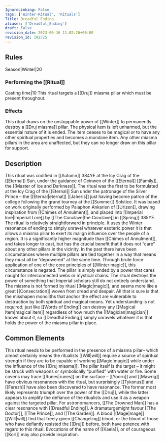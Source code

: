 ```yaml
---
IgnoreLinking: False
Tags: ['Winter-Ritual', 'Rituals']
Title: Dreadful Ending
aliases: ['Dreadful_Ending']
draft: False
revision_date: 2023-06-16 11:02:26+00:00
revision_id: 102325
---
```


## Rules
Season|Winter|20
### Performing the [[Ritual]]
Casting time|10 This ritual targets a [[Druj]] miasma pillar which must be present throughout.
### Effects
This ritual draws on the unstoppable power of [[Winter]] to permanently destroy a [[Druj miasma]] pillar. The physical item is left unharmed, but the essential nature of it is ended. The item ceases to be magical or to have any other spiritual properties and becomes a mundane item.
Any other miasma pillars in the area are unaffected, but they can no longer draw on this pillar for support.
## Description
This ritual was codified in [[Autumn]] 384YE at the Icy Crag of the [[Eternal]] Sun, under the guidance of Ceinwen of the [[Eternal]] [[Family]], the [[Master of Ice and Darkness]]. The ritual was the first to be formulated at the Icy Crag of the [[Eternal]] Sun under the patronage of the Silver Prince – the [[Eternal|eternal]] [[Jaheris]] just having become patron of the college following the grand tourney at the [[Summer]] Solstice. It was based on work originally performed by Palaphon Ankarien of [[Urizen]], drawing inspiration from [[Chimes of Annulment]], and placed into [[Imperial lore|Imperial Lore]] by [[The Conclave|the Conclave]] in [[Spring]] 385YE.
The ritual is relatively straightforward in principle. It uses the Winter resonance of ending to simply unravel whatever esoteric power it is that allows a miasma pillar to exert its malign influence over the people of a region. It is a significantly higher magnitude than [[Chimes of Annulment]], and takes longer to cast, but has the crucial benefit that it does not “care” about any other pillars in the vicinity. In the past there have been circumstances where multiple pillars are tied together in a way that means they must all be “depowered” at the same time. Through brute force application of one of the core principles of [[Winter magic]], this circumstance is negated. The pillar is simply ended by a power that cares naught for interconnected webs or mystical chains.
The ritual destroys the power of something that Imperial scholars still do not entirely understand. The miasma is not formed by ritual [[Magic|magic]], and seems more like a great [[Consecration]] woven from dread and despair. All that is sure is that the misshapen monoliths that anchor the effect are vulnerable to destruction by both spiritual and magical means. Yet understanding is not required; just like [[Words of Ending]] can destroy any [[Magical Item|magical item]] regardless of how much the [[Magician|magician]] knows about it, so [[Dreadful Ending]] simply unravels whatever it is that holds the power of the miasma pillar in place.
## Common Elements
This ritual needs to be performed in the presence of a miasma pillar– which almost certainly means the ritualists [[Will|will]] require a source of spiritual strength if they are to be capable of working [[Magic|magic]] while under the influence of the [[Druj miasma]]. The pillar itself is the target – it might be struck with weapons or symbolically “purified” with water or fire. Some covens may trace [[Runes|runes]] on the surface – [[Yoorn]] and [[Mawrig]] have obvious resonances with the ritual, but surprisingly [[Tykonus]] and [[Feresh]] have also been discovered to have resonance. The former most likely represents triumph over the power of the [[Druj]], while the latter appears to amplify the defiance of the ritualists and use it as a weapon against the targeted pillar.
For astronomancers, [[The Drowned Man]] has a clear resonance with [[Dreadful Ending]]. A dramaturgemight favour [[The Doctor]], [[The Prince]], and [[The Garden]]. A blood [[Mage|mage]] [[Will|will]] find that freely given [[Changeling]] blood, or the blood of those who have defiantly resisted the [[Druj]] before, both have potence with regard to this ritual. Evocations of the name of [[Kaela]], or of courageous [[Korl]] may also provide inspiration.